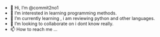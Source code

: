 - 👋 Hi, I’m @commit2no1
- 👀 I’m interested in learning programming methods.
- 🌱 I’m currently learning , i am reviewing python and other languages.
- 💞️ I’m looking to collaborate on i dont know really.
- 📫 How to reach me ...

<!---
commit2no1/commit2no1 is a ✨ special ✨ repository because its `README.md` (this file) appears on your GitHub profile.
You can click the Preview link to take a look at your changes.
--->
